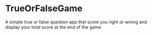 # TrueOrFalseGame
A simple true or false question app that score you right or wrong and display your total score at the end of the game.
